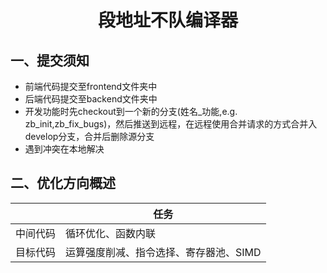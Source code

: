 <h1 align="center">段地址不队编译器</h1>



## 一、提交须知

-   前端代码提交至frontend文件夹中
-   后端代码提交至backend文件夹中
-   开发功能时先checkout到一个新的分支(姓名_功能,e.g.  zb_init,zb_fix_bugs)，然后推送到远程，在远程使用合并请求的方式合并入develop分支，合并后删除源分支
-   遇到冲突在本地解决



## 二、优化方向概述

|          | 任务                                   |
| -------- | -------------------------------------- |
| 中间代码 | 循环优化、函数内联                     |
| 目标代码 | 运算强度削减、指令选择、寄存器池、SIMD |
